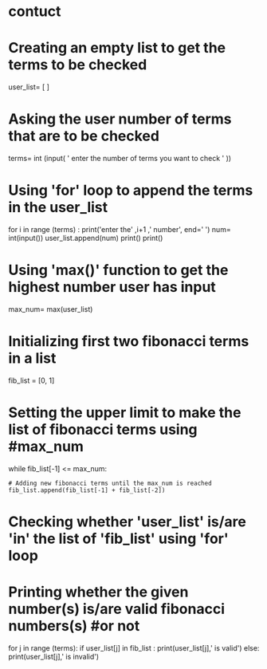 # contuct
# Creating an empty list to get the terms to be checked
user_list= [ ]

# Asking the user number of terms that are to be checked
terms= int (input( ' enter the number of terms you want to check ' ))

# Using 'for' loop to append the terms in the user_list
for i in range (terms) :
    print('enter the' ,i+1 ,' number', end='    ')
    num= int(input())
    user_list.append(num)
print()
print()

# Using 'max()' function to get the highest number user has input
max_num= max(user_list)

# Initializing first two fibonacci terms in a list
fib_list = [0, 1]  

# Setting the upper limit to make the list of fibonacci terms using         #max_num
while fib_list[-1] <= max_num:
    
    # Adding new fibonacci terms until the max_num is reached
    fib_list.append(fib_list[-1] + fib_list[-2])
    
# Checking whether 'user_list' is/are 'in' the list of 'fib_list' using 'for' loop
# Printing whether the given number(s) is/are valid fibonacci numbers(s) #or not

for j in range (terms):
    if user_list[j] in fib_list :
        print(user_list[j],'  is valid')
    else:
        print(user_list[j],'  is invalid')
